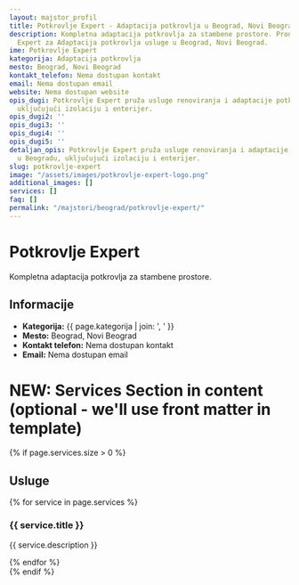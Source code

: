 ```yaml
---
layout: majstor_profil
title: Potkrovlje Expert - Adaptacija potkrovlja u Beograd, Novi Beograd
description: Kompletna adaptacija potkrovlja za stambene prostore. Pronađite Potkrovlje
  Expert za Adaptacija potkrovlja usluge u Beograd, Novi Beograd.
ime: Potkrovlje Expert
kategorija: Adaptacija potkrovlja
mesto: Beograd, Novi Beograd
kontakt_telefon: Nema dostupan kontakt
email: Nema dostupan email
website: Nema dostupan website
opis_dugi: Potkrovlje Expert pruža usluge renoviranja i adaptacije potkrovlja u Beogradu,
  uključujući izolaciju i enterijer.
opis_dugi2: ''
opis_dugi3: ''
opis_dugi4: ''
opis_dugi5: ''
detaljan_opis: Potkrovlje Expert pruža usluge renoviranja i adaptacije potkrovlja
  u Beogradu, uključujući izolaciju i enterijer.
slug: potkrovlje-expert
image: "/assets/images/potkrovlje-expert-logo.png"
additional_images: []
services: []
faq: []
permalink: "/majstori/beograd/potkrovlje-expert/"
---
```

# Potkrovlje Expert
<p class="description">Kompletna adaptacija potkrovlja za stambene prostore.</p>

<div class="majstor-details">
  <h2>Informacije</h2>
  <ul>
    <li><strong>Kategorija:</strong> {{ page.kategorija | join: ', ' }}</li>
    <li><strong>Mesto:</strong> Beograd, Novi Beograd</li>
    <li><strong>Kontakt telefon:</strong> Nema dostupan kontakt</li>
    <li><strong>Email:</strong> Nema dostupan email</li>
  </ul>
</div>

# NEW: Services Section in content (optional - we'll use front matter in template)
{% if page.services.size > 0 %}
<div class="services-section">
  <h2>Usluge</h2>
  {% for service in page.services %}
  <div class="service-block">
    <h3>{{ service.title }}</h3>
    <p>{{ service.description }}</p>
  </div>
  {% endfor %}
</div>
{% endif %}
